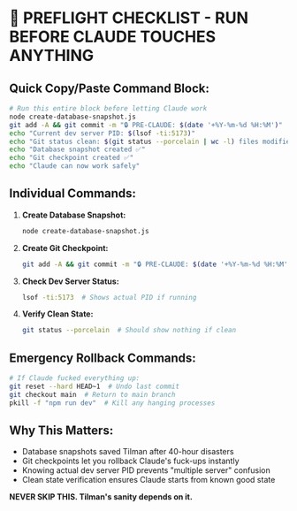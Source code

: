 # 🚀 PREFLIGHT CHECKLIST - RUN BEFORE CLAUDE TOUCHES ANYTHING

## Quick Copy/Paste Command Block:
```bash
# Run this entire block before letting Claude work
node create-database-snapshot.js
git add -A && git commit -m "🔒 PRE-CLAUDE: $(date '+%Y-%m-%d %H:%M')"
echo "Current dev server PID: $(lsof -ti:5173)"
echo "Git status clean: $(git status --porcelain | wc -l) files modified"
echo "Database snapshot created ✅"
echo "Git checkpoint created ✅"
echo "Claude can now work safely"
```

## Individual Commands:
1. **Create Database Snapshot:**
   ```bash
   node create-database-snapshot.js
   ```

2. **Create Git Checkpoint:**
   ```bash
   git add -A && git commit -m "🔒 PRE-CLAUDE: $(date '+%Y-%m-%d %H:%M')"
   ```

3. **Check Dev Server Status:**
   ```bash
   lsof -ti:5173  # Shows actual PID if running
   ```

4. **Verify Clean State:**
   ```bash
   git status --porcelain  # Should show nothing if clean
   ```

## Emergency Rollback Commands:
```bash
# If Claude fucked everything up:
git reset --hard HEAD~1  # Undo last commit
git checkout main  # Return to main branch
pkill -f "npm run dev"  # Kill any hanging processes
```

## Why This Matters:
- Database snapshots saved Tilman after 40-hour disasters
- Git checkpoints let you rollback Claude's fuck-ups instantly
- Knowing actual dev server PID prevents "multiple server" confusion
- Clean state verification ensures Claude starts from known good state

**NEVER SKIP THIS. Tilman's sanity depends on it.**